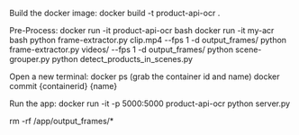 Build the docker image:
docker build -t product-api-ocr .      

Pre-Process:
docker run -it product-api-ocr bash
docker run -it my-acr bash
python frame-extractor.py clip.mp4 --fps 1 -d output_frames/
python frame-extractor.py videos/ --fps 1 -d output_frames/
python scene-grouper.py 
python detect_products_in_scenes.py

Open a new terminal:
docker ps (grab the container id and name)
docker commit {containerid} {name}

Run the app: 
docker run -it -p 5000:5000 product-api-ocr
python server.py

rm -rf /app/output_frames/*